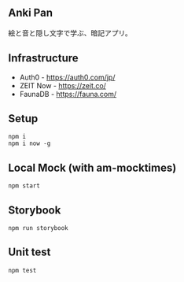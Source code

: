 ## Anki Pan

絵と音と隠し文字で学ぶ、暗記アプリ。

## Infrastructure

* Auth0 - https://auth0.com/jp/
* ZEIT Now - https://zeit.co/
* FaunaDB - https://fauna.com/

##  Setup

```shell
npm i
npm i now -g
```

## Local Mock (with am-mocktimes)

```shell
npm start
```

## Storybook

```shell
npm run storybook
```

## Unit test

```shell
npm test
```
